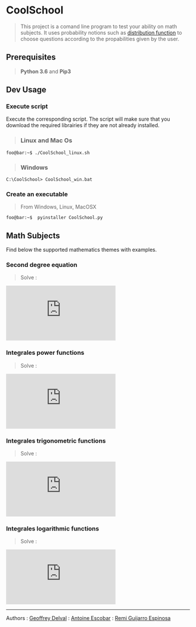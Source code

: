 
# CoolSchool

> This project is a comand line program to test your ability on math subjects.
> It uses probability notions such as [distribution function](https://en.wikipedia.org/wiki/Cumulative_distribution_function) to choose questions according to the propabilities given by the user.

## Prerequisites

>  **Python 3.6** and **Pip3**
## Dev Usage 
### Execute script
Execute the corresponding script.
The script will make sure that you download the required librairies if they are not already installed.

> ### Linux and Mac Os
```console
foo@bar:~$ ./CoolSchool_linux.sh
```

> ### Windows

```
C:\CoolSchool> CoolSchool_win.bat 
```

### Create an executable

> From Windows, Linux, MacOSX
```console
foo@bar:~$  pyinstaller CoolSchool.py
```

## Math Subjects
Find below the supported mathematics themes with examples.

### Second degree equation

> Solve : 

![equation](https://latex.codecogs.com/gif.latex?%24%24%20f%28x%29%20%3D%20ax%5E2%20&plus;%20bx%20&plus;%20x%20%24%24%20%24%24%20f%28x%29%20%3D%200%20%24%24)

### Integrales power functions

> Solve : 

![equation](https://latex.codecogs.com/gif.latex?%24%24%20%5Cint_a%5Eb%20%28cx%20-%20d%29%5E%5Calpha%20dx.%20%24%24%20%24%24%20%5Cint_a%5Eb%20%5Cfrac%7B1%7D%7B%28x-c%29%7D%20dx.%20%24%24)




### Integrales trigonometric functions

> Solve : 

![equation](https://latex.codecogs.com/gif.latex?%24%24%20%5Cint_a%5Eb%20cos%28cx%29%20dx.%20%24%24%20%24%24%20%5Cint_a%5Eb%20sin%28cx%29%20dx.%20%24%24%20%24%24%20%5Cint_a%5Eb%20tan%28cx%29%20dx.%20%24%24)



### Integrales logarithmic functions

> Solve : 

![equation](https://latex.codecogs.com/gif.latex?%24%24%20%5Cint_a%5Eb%20ln%28cx%29%20dx.%20%24%24)


_____________

Authors
:  [Geoffrey Delval](https://github.com/GeoffreyDlvl)
:  [Antoine Escobar](https://github.com/SpaceAzur)
:  [Remi Guijarro Espinosa](https://github.com/Remi-Guijarro)
